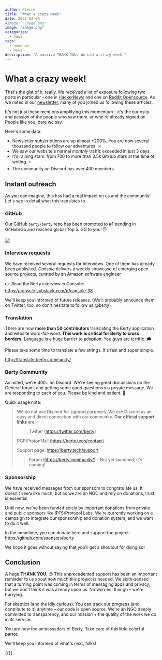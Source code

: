 ```yaml
---
author: Pierre
title: "What a crazy week"
date: 2021-02-08
#image: "image.png"
image: "image.png"
categories:
  - news
tags:
  - annonce
  - news
description: "A massive THANK YOU. We had a crazy week!"
---
```


# What a crazy week!

That's the gist of it, really. We received a lot of exposure following two posts in particular - one in [HackerNews](https://news.ycombinator.com/item?id=25926360) and one on [Reddit Opensource](https://www.reddit.com/r/opensource/comments/l67i0g/berty_a_secure_peertopeer_messaging_app_that/). As we noted in our [newsletter](https://berty.tech/newsletter/news-53/), many of you joined us following these articles.

It's not just these mentions amplifying this momentum – it's the curiosity and passion of the people who saw them, or who're already signed on. People like you, dare we say.


Here's some data:
* Newsletter subscriptions are up almost +200%. You are now several thousand people to follow our adventures. ⚔️
* We saw our website's normal *monthly* traffic exceeded in just 3 days.
* It's raining stars: from 700 to more than 3.5k GitHub stars at the time of writing. ⭐️
* The community on Discord has over 400 members.





## Instant outreach

As you can imagine, this has had a real impact on us and the community! Let's see in detail what this translates to.

### GitHub

Our GitHub `berty/berty` repo has been promoted to #1 trending in GitHub/Go and reached global Top 5. GG to you! 🖐

![](https://i.imgur.com/dRoavKD.png)


### Interview requests

We have received several requests for interviews. One of them has already been published. *Console* delivers a weekly showcase of emerging open source projects, curated by an Amazon software engineer.

👉 Read the Berty interview in Console: https://console.substack.com/p/console-38

We'll keep you informed of future releases. (We'll probably announce them on Twitter, too, so don't hesitate to follow us @berty)



### Translation

There are now **more than 50 contributors** translating the Berty application and website word-for-word. **This work is critical for Berty to cross borders.** Language is a huge barrier to adoption. You guys are terrific.  🗯

Please take some time to translate a few strings. It's fast and super simple.

http://translate.berty.community/

### Berty Community

As noted, we're 400+ on Discord. We're seeing great discussions on the General forum, and getting some good questions via private message. We are responding to each of you. Please be kind and patient. 💛

Quick usage note:

> We do not use Discord for support purposes. We use Discord as an easy and direct connection with our community. **Our official support links** are:
> 
> > Twitter (https://twitter.com/berty)
> 
> PGP/ProtonMail (https://berty.tech/contact)
> 
> Support page: https://berty.tech/support
> 
> > Forum (https://berty.community/) - Not yet launched; it's coming!

### Sponsorship

We have received messages from our sponsors to congratulate us. It doesn't seem like much, but as we are an NGO and rely on donations, trust is essential.

Until now, we've been funded solely by important donations from private and public sponsors like IPFS/Protocol Labs. We're currently working on a campaign to integrate our sponsorship and donation system, and we want to do it well.

In the meantime, you can donate here and support the project: https://github.com/sponsors/berty

We hope it goes without saying that you'll get a shoutout for doing so!

## Conclusion

A huge **THANK YOU**. 😊 This unprecedented support has been an important reminder to us about how much this project is needed. We sixth-sensed that a turning point was coming in terms of messaging apps and privacy, but we don't think it was already upon us. No worries, though – we're hurrying.

For skeptics (and the idly curious): You can track our progress (and contribute to it) anytime – our code is open source. We're an NGO deeply committed to transparency, and our mission + the quality of the work we do in its service.

You are now the ambassadors of Berty. Take care of this little colorful parrot.

We'll keep you informed of what's next, folks!





{{<tweet id="1357317485830225920">}}


